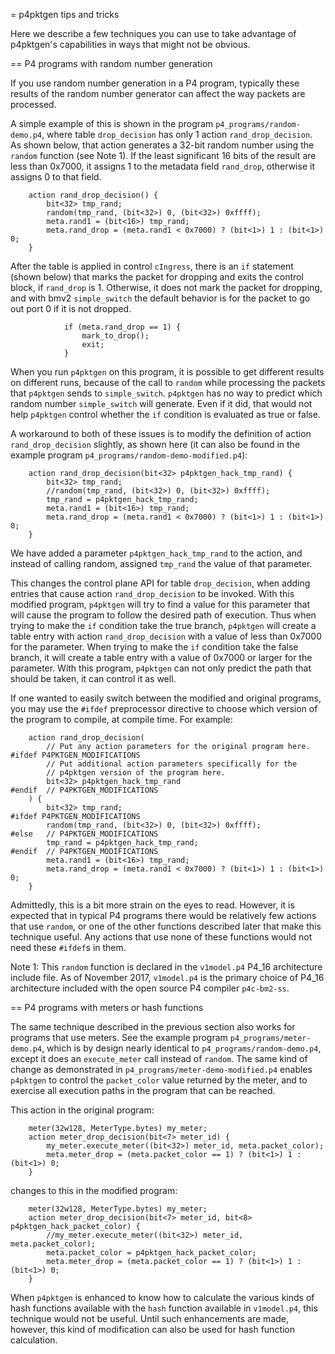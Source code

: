 = p4pktgen tips and tricks

Here we describe a few techniques you can use to take advantage of
p4pktgen's capabilities in ways that might not be obvious.


== P4 programs with random number generation

If you use random number generation in a P4 program, typically these
results of the random number generator can affect the way packets are
processed.

A simple example of this is shown in the program
`p4_programs/random-demo.p4`, where table `drop_decision` has only 1
action `rand_drop_decision`.  As shown below, that action generates a
32-bit random number using the `random` function (see Note 1).  If the
least significant 16 bits of the result are less than 0x7000, it
assigns 1 to the metadata field `rand_drop`, otherwise it assigns 0 to
that field.

```p4_16
    action rand_drop_decision() {
        bit<32> tmp_rand;
        random(tmp_rand, (bit<32>) 0, (bit<32>) 0xffff);
        meta.rand1 = (bit<16>) tmp_rand;
        meta.rand_drop = (meta.rand1 < 0x7000) ? (bit<1>) 1 : (bit<1>) 0;
    }
```

After the table is applied in control `cIngress`, there is an `if`
statement (shown below) that marks the packet for dropping and exits
the control block, if `rand_drop` is 1.  Otherwise, it does not mark
the packet for dropping, and with bmv2 `simple_switch` the default
behavior is for the packet to go out port 0 if it is not dropped.

```
            if (meta.rand_drop == 1) {
                mark_to_drop();
                exit;
            }
```

When you run `p4pktgen` on this program, it is possible to get
different results on different runs, because of the call to `random`
while processing the packets that `p4pktgen` sends to `simple_switch`.
`p4pktgen` has no way to predict which random number `simple_switch`
will generate.  Even if it did, that would not help `p4pktgen` control
whether the `if` condition is evaluated as true or false.

A workaround to both of these issues is to modify the definition of
action `rand_drop_decision` slightly, as shown here (it can also be
found in the example program `p4_programs/random-demo-modified.p4`):

```p4_16
    action rand_drop_decision(bit<32> p4pktgen_hack_tmp_rand) {
        bit<32> tmp_rand;
        //random(tmp_rand, (bit<32>) 0, (bit<32>) 0xffff);
        tmp_rand = p4pktgen_hack_tmp_rand;
        meta.rand1 = (bit<16>) tmp_rand;
        meta.rand_drop = (meta.rand1 < 0x7000) ? (bit<1>) 1 : (bit<1>) 0;
    }
```

We have added a parameter `p4pktgen_hack_tmp_rand` to the action, and
instead of calling random, assigned `tmp_rand` the value of that
parameter.

This changes the control plane API for table `drop_decision`, when
adding entries that cause action `rand_drop_decision` to be invoked.
With this modified program, `p4pktgen` will try to find a value for
this parameter that will cause the program to follow the desired path
of execution.  Thus when trying to make the `if` condition take the
true branch, `p4pktgen` will create a table entry with action
`rand_drop_decision` with a value of less than 0x7000 for the
parameter.  When trying to make the `if` condition take the false
branch, it will create a table entry with a value of 0x7000 or larger
for the parameter.  With this program, `p4pktgen` can not only predict
the path that should be taken, it can control it as well.

If one wanted to easily switch between the modified and original
programs, you may use the `#ifdef` preprocessor directive to choose
which version of the program to compile, at compile time.  For
example:

```
    action rand_drop_decision(
        // Put any action parameters for the original program here.
#ifdef P4PKTGEN_MODIFICATIONS
        // Put additional action parameters specifically for the
        // p4pktgen version of the program here.
        bit<32> p4pktgen_hack_tmp_rand
#endif  // P4PKTGEN_MODIFICATIONS
    ) {
        bit<32> tmp_rand;
#ifdef P4PKTGEN_MODIFICATIONS
        random(tmp_rand, (bit<32>) 0, (bit<32>) 0xffff);
#else   // P4PKTGEN_MODIFICATIONS
        tmp_rand = p4pktgen_hack_tmp_rand;
#endif  // P4PKTGEN_MODIFICATIONS
        meta.rand1 = (bit<16>) tmp_rand;
        meta.rand_drop = (meta.rand1 < 0x7000) ? (bit<1>) 1 : (bit<1>) 0;
    }
```

Admittedly, this is a bit more strain on the eyes to read.  However,
it is expected that in typical P4 programs there would be relatively
few actions that use `random`, or one of the other functions described
later that make this technique useful.  Any actions that use none of
these functions would not need these `#ifdef`s in them.


Note 1: This `random` function is declared in the `v1model.p4` P4_16
architecture include file.  As of November 2017, `v1model.p4` is the
primary choice of P4_16 architecture included with the open source P4
compiler `p4c-bm2-ss`.


== P4 programs with meters or hash functions

The same technique described in the previous section also works for
programs that use meters.  See the example program
`p4_programs/meter-demo.p4`, which is by design nearly identical to
`p4_programs/random-demo.p4`, except it does an `execute_meter` call
instead of `random`.  The same kind of change as demonstrated in
`p4_programs/meter-demo-modified.p4` enables `p4pktgen` to control the
`packet_color` value returned by the meter, and to exercise all
execution paths in the program that can be reached.

This action in the original program:
```
    meter(32w128, MeterType.bytes) my_meter;
    action meter_drop_decision(bit<7> meter_id) {
        my_meter.execute_meter((bit<32>) meter_id, meta.packet_color);
        meta.meter_drop = (meta.packet_color == 1) ? (bit<1>) 1 : (bit<1>) 0;
    }
```
changes to this in the modified program:
```
    meter(32w128, MeterType.bytes) my_meter;
    action meter_drop_decision(bit<7> meter_id, bit<8> p4pktgen_hack_packet_color) {
        //my_meter.execute_meter((bit<32>) meter_id, meta.packet_color);
        meta.packet_color = p4pktgen_hack_packet_color;
        meta.meter_drop = (meta.packet_color == 1) ? (bit<1>) 1 : (bit<1>) 0;
    }
```

When `p4pktgen` is enhanced to know how to calculate the various kinds
of hash functions available with the `hash` function available in
`v1model.p4`, this technique would not be useful.  Until such
enhancements are made, however, this kind of modification can also be
used for hash function calculation.
